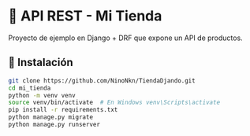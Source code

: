 
# 🛒 API REST - Mi Tienda

Proyecto de ejemplo en Django + DRF que expone un API de productos.

## 🚀 Instalación
```bash
git clone https://github.com/NinoNkn/TiendaDjando.git
cd mi_tienda
python -m venv venv
source venv/bin/activate  # En Windows venv\Scripts\activate
pip install -r requirements.txt
python manage.py migrate
python manage.py runserver
